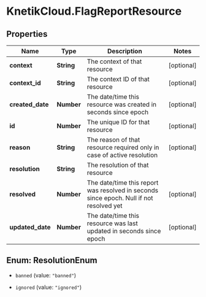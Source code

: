 # KnetikCloud.FlagReportResource

## Properties
Name | Type | Description | Notes
------------ | ------------- | ------------- | -------------
**context** | **String** | The context of that resource  | [optional] 
**context_id** | **String** | The context ID of that resource | [optional] 
**created_date** | **Number** | The date/time this resource was created in seconds since epoch | [optional] 
**id** | **Number** | The unique ID for that resource | [optional] 
**reason** | **String** | The reason of that resource required only in case of active resolution | [optional] 
**resolution** | **String** | The resolution of that resource | 
**resolved** | **Number** | The date/time this report was resolved in seconds since epoch. Null if not resolved yet | [optional] 
**updated_date** | **Number** | The date/time this resource was last updated in seconds since epoch | [optional] 


<a name="ResolutionEnum"></a>
## Enum: ResolutionEnum


* `banned` (value: `"banned"`)

* `ignored` (value: `"ignored"`)




